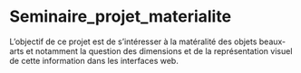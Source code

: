 # Seminaire_projet_materialite
L’objectif de ce projet est de s’intéresser à la matéralité des  objets beaux-arts et notamment la question des dimensions et  de la représentation visuel de cette information dans les  interfaces web.
